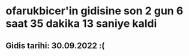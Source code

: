 # ofarukbicer'in gidisine son 2 gun 6 saat 35 dakika 13 saniye kaldi

## Gidis tarihi: 30.09.2022 :(